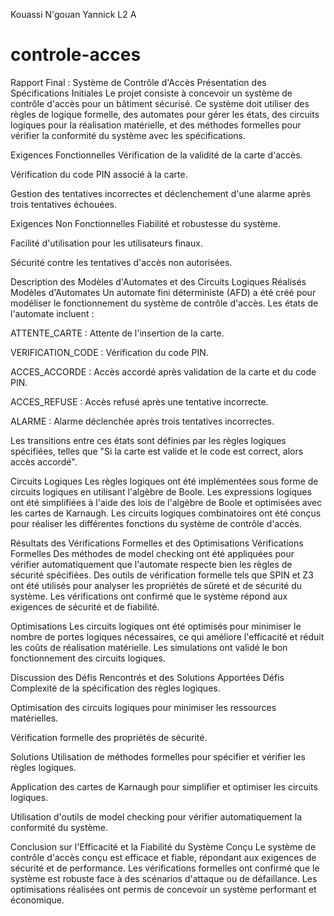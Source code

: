 Kouassi N'gouan Yannick L2 A 

# controle-acces
Rapport Final : Système de Contrôle d'Accès
Présentation des Spécifications Initiales
Le projet consiste à concevoir un système de contrôle d'accès pour un bâtiment sécurisé. Ce système doit utiliser des règles de logique formelle, des automates pour gérer les états, des circuits logiques pour la réalisation matérielle, et des méthodes formelles pour vérifier la conformité du système avec les spécifications.

Exigences Fonctionnelles
Vérification de la validité de la carte d'accès.

Vérification du code PIN associé à la carte.

Gestion des tentatives incorrectes et déclenchement d'une alarme après trois tentatives échouées.

Exigences Non Fonctionnelles
Fiabilité et robustesse du système.

Facilité d'utilisation pour les utilisateurs finaux.

Sécurité contre les tentatives d'accès non autorisées.

Description des Modèles d'Automates et des Circuits Logiques Réalisés
Modèles d'Automates
Un automate fini déterministe (AFD) a été créé pour modéliser le fonctionnement du système de contrôle d'accès. Les états de l'automate incluent :

ATTENTE_CARTE : Attente de l'insertion de la carte.

VERIFICATION_CODE : Vérification du code PIN.

ACCES_ACCORDE : Accès accordé après validation de la carte et du code PIN.

ACCES_REFUSE : Accès refusé après une tentative incorrecte.

ALARME : Alarme déclenchée après trois tentatives incorrectes.

Les transitions entre ces états sont définies par les règles logiques spécifiées, telles que "Si la carte est valide et le code est correct, alors accès accordé".

Circuits Logiques
Les règles logiques ont été implémentées sous forme de circuits logiques en utilisant l'algèbre de Boole. Les expressions logiques ont été simplifiées à l'aide des lois de l'algèbre de Boole et optimisées avec les cartes de Karnaugh. Les circuits logiques combinatoires ont été conçus pour réaliser les différentes fonctions du système de contrôle d'accès.

Résultats des Vérifications Formelles et des Optimisations
Vérifications Formelles
Des méthodes de model checking ont été appliquées pour vérifier automatiquement que l'automate respecte bien les règles de sécurité spécifiées. Des outils de vérification formelle tels que SPIN et Z3 ont été utilisés pour analyser les propriétés de sûreté et de sécurité du système. Les vérifications ont confirmé que le système répond aux exigences de sécurité et de fiabilité.

Optimisations
Les circuits logiques ont été optimisés pour minimiser le nombre de portes logiques nécessaires, ce qui améliore l'efficacité et réduit les coûts de réalisation matérielle. Les simulations ont validé le bon fonctionnement des circuits logiques.

Discussion des Défis Rencontrés et des Solutions Apportées
Défis
Complexité de la spécification des règles logiques.

Optimisation des circuits logiques pour minimiser les ressources matérielles.

Vérification formelle des propriétés de sécurité.

Solutions
Utilisation de méthodes formelles pour spécifier et vérifier les règles logiques.

Application des cartes de Karnaugh pour simplifier et optimiser les circuits logiques.

Utilisation d'outils de model checking pour vérifier automatiquement la conformité du système.

Conclusion sur l'Efficacité et la Fiabilité du Système Conçu
Le système de contrôle d'accès conçu est efficace et fiable, répondant aux exigences de sécurité et de performance. Les vérifications formelles ont confirmé que le système est robuste face à des scénarios d'attaque ou de défaillance. Les optimisations réalisées ont permis de concevoir un système performant et économique.



